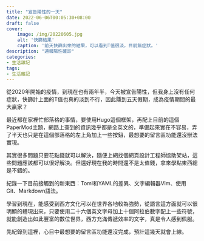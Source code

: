 ```yaml
---
title: "宣告陽性的一天"
date: 2022-06-06T00:05:30+08:00
draft: false
cover:
    image: /img/20220605.jpg
    alt: '快篩結果'
    caption: '前天快篩出來的結果，可以看到T值很淡，目前無症狀。'
description: "通報陽性確診"
categories: 
- 生活雜記
tags: 
- 生活雜記
---
```


從2020年開始的疫情，到現在也有兩年半，今天被宣告陽性，但我身上沒有任何症狀，快篩計上面的T值也真的淡到不行，因此賺到五天假期，成為疫情期間的最大贏家？

最近都在家裡忙部落格的事情，要使用Hugo這個框架，再配上目前的這個PaperMod主題，網路上查到的資訊幾乎都是全英文的，準備起來實在不容易，弄了半天也只是在這個部落格的左上角加上一些按鈕，最想要的留言區功能還沒辦法實現。

其實很多問題只要花點錢就可以解決，隨便上網找個網頁設計工程師協助架站，這些問題應該都可以很好解決。但還好現在我的時間還不是太值錢，拿來學點東西總是不錯的。

紀錄一下目前接觸到的新東西：Toml和YAML的差異、文字編輯器Vim、使用Git、Markdown語法。

學習到現在，能感受到西方文化可以在世界各地較為強勢，從語言這方面就可以很明顯的體現出來，只要使用二十六個英文字母加上十個阿拉伯數字配上一些符號，就能創造出如此豐富的數位世界，西方充滿傳遞效率的文字，真是令人感到佩服。

先紀錄到這裡，心目中最想要的留言區功能還沒完成，預計這幾天就會上線。